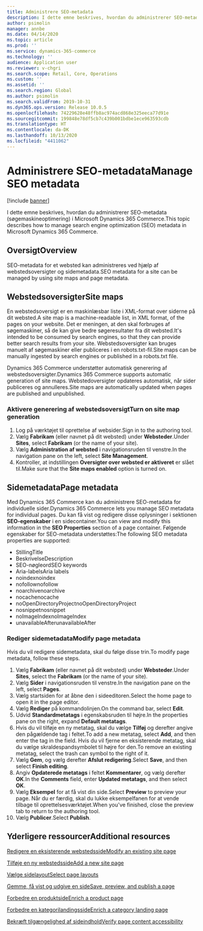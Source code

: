 ```yaml
---
title: Administrere SEO-metadata
description: I dette emne beskrives, hvordan du administrerer SEO-metadata (søgemaskineoptimering) i Microsoft Dynamics 365 Commerce.
author: psimolin
manager: annbe
ms.date: 04/14/2020
ms.topic: article
ms.prod: ''
ms.service: dynamics-365-commerce
ms.technology: ''
audience: Application user
ms.reviewer: v-chgri
ms.search.scope: Retail, Core, Operations
ms.custom: ''
ms.assetid: ''
ms.search.region: Global
ms.author: psimolin
ms.search.validFrom: 2019-10-31
ms.dyn365.ops.version: Release 10.0.5
ms.openlocfilehash: 74229628e48ffb8ac974acd868e325eeca77d91e
ms.sourcegitcommit: 199848e78df5cb7c439b001bdbe1ece963593cdb
ms.translationtype: HT
ms.contentlocale: da-DK
ms.lasthandoff: 10/13/2020
ms.locfileid: "4411062"
---
```

# <a name="manage-seo-metadata"></a><span data-ttu-id="4a369-103">Administrere SEO-metadata</span><span class="sxs-lookup"><span data-stu-id="4a369-103">Manage SEO metadata</span></span>


[!include [banner](includes/banner.md)]

<span data-ttu-id="4a369-104">I dette emne beskrives, hvordan du administrerer SEO-metadata (søgemaskineoptimering) i Microsoft Dynamics 365 Commerce.</span><span class="sxs-lookup"><span data-stu-id="4a369-104">This topic describes how to manage search engine optimization (SEO) metadata in Microsoft Dynamics 365 Commerce.</span></span>

## <a name="overview"></a><span data-ttu-id="4a369-105">Oversigt</span><span class="sxs-lookup"><span data-stu-id="4a369-105">Overview</span></span>

<span data-ttu-id="4a369-106">SEO-metadata for et websted kan administreres ved hjælp af webstedsoversigter og sidemetadata.</span><span class="sxs-lookup"><span data-stu-id="4a369-106">SEO metadata for a site can be managed by using site maps and page metadata.</span></span>
    
## <a name="site-maps"></a><span data-ttu-id="4a369-107">Webstedsoversigter</span><span class="sxs-lookup"><span data-stu-id="4a369-107">Site maps</span></span>

<span data-ttu-id="4a369-108">En webstedsoversigt er en maskinlæsbar liste i XML-format over siderne på dit websted.</span><span class="sxs-lookup"><span data-stu-id="4a369-108">A site map is a machine-readable list, in XML format, of the pages on your website.</span></span> <span data-ttu-id="4a369-109">Det er meningen, at den skal forbruges af søgemaskiner, så de kan give bedre søgeresultater fra dit websted.</span><span class="sxs-lookup"><span data-stu-id="4a369-109">It's intended to be consumed by search engines, so that they can provide better search results from your site.</span></span> <span data-ttu-id="4a369-110">Webstedsoversigter kan bruges manuelt af søgemaskiner eller publiceres i en robots.txt-fil.</span><span class="sxs-lookup"><span data-stu-id="4a369-110">Site maps can be manually ingested by search engines or published in a robots.txt file.</span></span>

<span data-ttu-id="4a369-111">Dynamics 365 Commerce understøtter automatisk generering af webstedsoversigter.</span><span class="sxs-lookup"><span data-stu-id="4a369-111">Dynamics 365 Commerce supports automatic generation of site maps.</span></span> <span data-ttu-id="4a369-112">Webstedoversigter opdateres automatisk, når sider publiceres og annulleres.</span><span class="sxs-lookup"><span data-stu-id="4a369-112">Site maps are automatically updated when pages are published and unpublished.</span></span>

### <a name="turn-on-site-map-generation"></a><span data-ttu-id="4a369-113">Aktivere generering af webstedsoversigt</span><span class="sxs-lookup"><span data-stu-id="4a369-113">Turn on site map generation</span></span>

1. <span data-ttu-id="4a369-114">Log på værktøjet til oprettelse af websider.</span><span class="sxs-lookup"><span data-stu-id="4a369-114">Sign in to the authoring tool.</span></span>
1. <span data-ttu-id="4a369-115">Vælg **Fabrikam** (eller navnet på dit websted) under **Websteder**.</span><span class="sxs-lookup"><span data-stu-id="4a369-115">Under **Sites**, select **Fabrikam** (or the name of your site).</span></span>
1. <span data-ttu-id="4a369-116">Vælg **Administration af websted** i navigationsruden til venstre.</span><span class="sxs-lookup"><span data-stu-id="4a369-116">In the navigation pane on the left, select **Site Management**.</span></span>
1. <span data-ttu-id="4a369-117">Kontroller, at indstillingen **Oversigter over websted er aktiveret** er slået til.</span><span class="sxs-lookup"><span data-stu-id="4a369-117">Make sure that the **Site maps enabled** option is turned on.</span></span>

## <a name="page-metadata"></a><span data-ttu-id="4a369-118">Sidemetadata</span><span class="sxs-lookup"><span data-stu-id="4a369-118">Page metadata</span></span>

<span data-ttu-id="4a369-119">Med Dynamics 365 Commerce kan du administrere SEO-metadata for individuelle sider.</span><span class="sxs-lookup"><span data-stu-id="4a369-119">Dynamics 365 Commerce lets you manage SEO metadata for individual pages.</span></span> <span data-ttu-id="4a369-120">Du kan få vist og redigere disse oplysninger i sektionen **SEO-egenskaber** i en sidecontainer.</span><span class="sxs-lookup"><span data-stu-id="4a369-120">You can view and modify this information in the **SEO Properties** section of a page container.</span></span> <span data-ttu-id="4a369-121">Følgende egenskaber for SEO-metadata understøttes:</span><span class="sxs-lookup"><span data-stu-id="4a369-121">The following SEO metadata properties are supported:</span></span>

- <span data-ttu-id="4a369-122">Stilling</span><span class="sxs-lookup"><span data-stu-id="4a369-122">Title</span></span>
- <span data-ttu-id="4a369-123">Beskrivelse</span><span class="sxs-lookup"><span data-stu-id="4a369-123">Description</span></span>
- <span data-ttu-id="4a369-124">SEO-nøgleord</span><span class="sxs-lookup"><span data-stu-id="4a369-124">SEO keywords</span></span>
- <span data-ttu-id="4a369-125">Aria-labels</span><span class="sxs-lookup"><span data-stu-id="4a369-125">Aria labels</span></span>
- <span data-ttu-id="4a369-126">noindex</span><span class="sxs-lookup"><span data-stu-id="4a369-126">noindex</span></span>
- <span data-ttu-id="4a369-127">nofollow</span><span class="sxs-lookup"><span data-stu-id="4a369-127">nofollow</span></span>
- <span data-ttu-id="4a369-128">noarchive</span><span class="sxs-lookup"><span data-stu-id="4a369-128">noarchive</span></span>
- <span data-ttu-id="4a369-129">nocache</span><span class="sxs-lookup"><span data-stu-id="4a369-129">nocache</span></span>
- <span data-ttu-id="4a369-130">noOpenDirectoryProject</span><span class="sxs-lookup"><span data-stu-id="4a369-130">noOpenDirectoryProject</span></span>
- <span data-ttu-id="4a369-131">nosnippet</span><span class="sxs-lookup"><span data-stu-id="4a369-131">nosnippet</span></span>
- <span data-ttu-id="4a369-132">noImageIndex</span><span class="sxs-lookup"><span data-stu-id="4a369-132">noImageIndex</span></span>
- <span data-ttu-id="4a369-133">unavailableAfter</span><span class="sxs-lookup"><span data-stu-id="4a369-133">unavailableAfter</span></span>

### <a name="modify-page-metadata"></a><span data-ttu-id="4a369-134">Rediger sidemetadata</span><span class="sxs-lookup"><span data-stu-id="4a369-134">Modify page metadata</span></span>

<span data-ttu-id="4a369-135">Hvis du vil redigere sidemetadata, skal du følge disse trin.</span><span class="sxs-lookup"><span data-stu-id="4a369-135">To modify page metadata, follow these steps.</span></span>

1. <span data-ttu-id="4a369-136">Vælg **Fabrikam** (eller navnet på dit websted) under **Websteder**.</span><span class="sxs-lookup"><span data-stu-id="4a369-136">Under **Sites**, select the **Fabrikam** (or the name of your site).</span></span>
1. <span data-ttu-id="4a369-137">Vælg **Sider** i navigationsruden til venstre.</span><span class="sxs-lookup"><span data-stu-id="4a369-137">In the navigation pane on the left, select **Pages**.</span></span>
1. <span data-ttu-id="4a369-138">Vælg startsiden for at åbne den i sideeditoren.</span><span class="sxs-lookup"><span data-stu-id="4a369-138">Select the home page to open it in the page editor.</span></span>
1. <span data-ttu-id="4a369-139">Vælg **Rediger** på kommandolinjen.</span><span class="sxs-lookup"><span data-stu-id="4a369-139">On the command bar, select **Edit**.</span></span>
1. <span data-ttu-id="4a369-140">Udvid **Standardmetatags** i egenskabsruden til højre.</span><span class="sxs-lookup"><span data-stu-id="4a369-140">In the properties pane on the right, expand **Default metatags**.</span></span>
1. <span data-ttu-id="4a369-141">Hvis du vil tilføje en ny metatag, skal du vælge **Tilføj** og derefter angive den pågældende tag i feltet.</span><span class="sxs-lookup"><span data-stu-id="4a369-141">To add a new metatag, select **Add**, and then enter the tag in the field.</span></span> <span data-ttu-id="4a369-142">Hvis du vil fjerne en eksisterende metatag, skal du vælge skraldespandsymbolet til højre for den.</span><span class="sxs-lookup"><span data-stu-id="4a369-142">To remove an existing metatag, select the trash can symbol to the right of it.</span></span>
1. <span data-ttu-id="4a369-143">Vælg **Gem**, og vælg derefter **Afslut redigering**.</span><span class="sxs-lookup"><span data-stu-id="4a369-143">Select **Save**, and then select **Finish editing**.</span></span>
1. <span data-ttu-id="4a369-144">Angiv **Opdaterede metatags** i feltet **Kommentarer**, og vælg derefter **OK**.</span><span class="sxs-lookup"><span data-stu-id="4a369-144">In the **Comments** field, enter **Updated metatags**, and then select **OK**.</span></span>
1. <span data-ttu-id="4a369-145">Vælg **Eksempel** for at få vist din side.</span><span class="sxs-lookup"><span data-stu-id="4a369-145">Select **Preview** to preview your page.</span></span> <span data-ttu-id="4a369-146">Når du er færdig, skal du lukke eksempelfanen for at vende tilbage til oprettelsesværktøjet.</span><span class="sxs-lookup"><span data-stu-id="4a369-146">When you've finished, close the preview tab to return to the authoring tool.</span></span>
1. <span data-ttu-id="4a369-147">Vælg **Publicer**.</span><span class="sxs-lookup"><span data-stu-id="4a369-147">Select **Publish**.</span></span>

## <a name="additional-resources"></a><span data-ttu-id="4a369-148">Yderligere ressourcer</span><span class="sxs-lookup"><span data-stu-id="4a369-148">Additional resources</span></span>

[<span data-ttu-id="4a369-149">Redigere en eksisterende webstedsside</span><span class="sxs-lookup"><span data-stu-id="4a369-149">Modify an existing site page</span></span>](modify-existing-page.md)

[<span data-ttu-id="4a369-150">Tilføje en ny webstedsside</span><span class="sxs-lookup"><span data-stu-id="4a369-150">Add a new site page</span></span>](add-new-page.md)

[<span data-ttu-id="4a369-151">Vælge sidelayout</span><span class="sxs-lookup"><span data-stu-id="4a369-151">Select page layouts</span></span>](select-page-layouts.md)

[<span data-ttu-id="4a369-152">Gemme, få vist og udgive en side</span><span class="sxs-lookup"><span data-stu-id="4a369-152">Save, preview, and publish a page</span></span>](save-preview-publish-page.md)

[<span data-ttu-id="4a369-153">Forbedre en produktside</span><span class="sxs-lookup"><span data-stu-id="4a369-153">Enrich a product page</span></span>](enrich-product-page.md)

[<span data-ttu-id="4a369-154">Forbedre en kategorilandingsside</span><span class="sxs-lookup"><span data-stu-id="4a369-154">Enrich a category landing page</span></span>](enrich-category-page.md)

[<span data-ttu-id="4a369-155">Bekræft tilgængelighed af sideindhold</span><span class="sxs-lookup"><span data-stu-id="4a369-155">Verify page content accessibility</span></span>](verify-accessibility.md)
